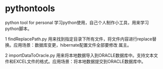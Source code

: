 # pythontools
python tool for personal
学习python使用，自己个人制作小工具，用来学习python脚本。

1 findReplacePath.py 用来找到指定目录下所有文件，将文件内容进行replace替换。应用场景：数据库变更，hibernate配置文件全部要修改
属主。

2 importDataToOracle.py 用来将本地数据导入到ORACLE数据库中。支持文本文件和EXCEL文件的格式。应用场景：将本地数据提交到ORACLE数据库中。
